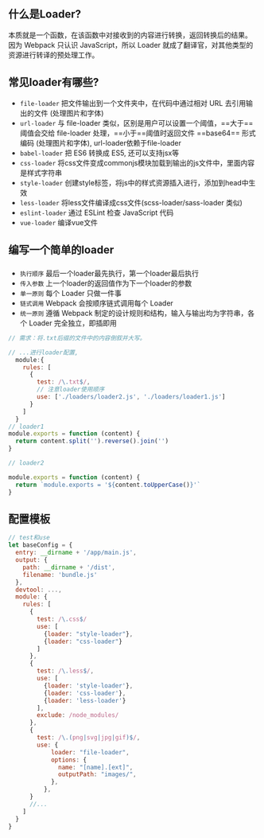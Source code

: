 ## 什么是Loader?

本质就是一个函数，在该函数中对接收到的内容进行转换，返回转换后的结果。 因为 Webpack 只认识 JavaScript，所以 Loader 就成了翻译官，对其他类型的资源进行转译的预处理工作。

## 常见loader有哪些? 

* ```file-loader``` 把文件输出到一个文件夹中，在代码中通过相对 URL 去引用输出的文件 (处理图片和字体)
* ```url-loader``` 与 file-loader 类似，区别是用户可以设置一个阈值，==大于==阈值会交给 file-loader 处理，==小于==阈值时返回文件 ==base64== 形式编码 (处理图片和字体), url-loader依赖于file-loader
* ```babel-loader``` 把 ES6 转换成 ES5, 还可以支持jsx等
* ```css-loader``` 将css文件变成commonjs模块加载到输出的js文件中，里面内容是样式字符串
* ```style-loader``` 创建style标签，将js中的样式资源插入进行，添加到head中生效
* ```less-loader``` 将less文件编译成css文件(scss-loader/sass-loader 类似)
* ```eslint-loader```  通过 ESLint 检查 JavaScript 代码
* ```vue-loader``` 编译vue文件


## 编写一个简单的loader

### 
* ```执行顺序``` 最后一个loader最先执行，第一个loader最后执行
* ```传入参数``` 上一个loader的返回值作为下一个loader的参数
* ```单一原则``` 每个 Loader 只做一件事
* ```链式调用``` Webpack 会按顺序链式调用每个 Loader
* ```统一原则``` 遵循 Webpack 制定的设计规则和结构，输入与输出均为字符串，各个 Loader 完全独立，即插即用

```js
// 需求：将.txt后缀的文件中的内容倒叙并大写。

// ...进行loader配置,
  module:{
    rules: [
      {
        test: /\.txt$/,
        // 注意loader使用顺序
        use: ['./loaders/loader2.js', './loaders/loader1.js']
      }
    ]
  }
// loader1
module.exports = function (content) {
  return content.split('').reverse().join('')
}

// loader2

module.exports = function (content) {
  return `module.exports = '${content.toUpperCase()}'` 
}

```

## 配置模板
```js
// test和use
let baseConfig = {
  entry: __dirname + '/app/main.js',
  output: {
    path: __dirname + '/dist',
    filename: 'bundle.js'
  },
  devtool: ...,
  module: {
    rules: [
      {
        test: /\.css$/
        use: [
          {loader: "style-loader"},
          {loader: "css-loader"}
        ]
      },
      {
        test: /\.less$/,
        use: [
          {loader: 'style-loader'},
          {loader: 'css-loader'},
          {loader: 'less-loader'}
        ],
        exclude: /node_modules/
      },
      {
        test: /\.(png|svg|jpg|gif)$/,
        use: {
            loader: "file-loader",
            options: {
              name: "[name].[ext]",
              outputPath: "images/",
            },
          },
      }
      //...
    ]
  }
}
```